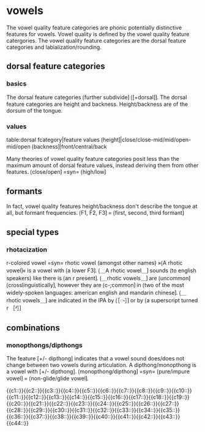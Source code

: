 # vowels

The vowel quality feature categories are phonic potentially distinctive features for vowels.
Vowel quality is defined by the vowel quality feature catergories.
The vowel quality feature categories are the dorsal feature categories and labialization/rounding.

## dorsal feature categories

### basics

The dorsal feature categories ⟮further subdivide⟯ ⟮[+dorsal]⟯.
The dorsal feature categories are height and backness.
Height/backness are of the dorsum of the tongue.

### values

table:dorsal fcategory|feature values
⟮height⟯|close/close-mid/mid/open-mid/open
⟮backness⟯|front/central/back

Many theories of vowel quality feature categories posit less than the maximum amount of dorsal feature values, instead deriving them from other features.
⟮close/open⟯ =syn= ⟮high/low⟯

## formants

In fact, vowel quality features height/backness don't describe the tongue at all, but formant frequencies.
⟮F1, F2, F3⟯ = ⟮first, second, third formant⟯

## special types

### rhotacization

r-colored vowel =syn= rhotic vowel (amongst other names)
»⟮A rhotic vowel⟯« is a vowel with ⟮a lower F3⟯.
⟮＿A rhotic vowel＿⟯ sounds (to english speakers) like there is ⟮an r present⟯.
⟮＿rhotic vowels＿⟯ are ⟮uncommon⟯ ⟮crosslinguistically⟯, however they are ⟮c-;common⟯ in ⟮two of the most widely-spoken languages: american english and mandarin chinese⟯.
⟮＿rhotic vowels＿⟯ are indicated in the IPA by ⟮［◌˞］⟯ or by ⟮a superscript turned r ［ʴ］⟯

## combinations

### monopthongs/dipthongs

The feature [+/- dipthong] indicates that a vowel sound does/does not change between two vowels during articulation.
A dipthong/monopthong is a vowel with [+/- dipthong].
⟮monopthong/dipthong⟯ =syn= ⟮pure/impure vowel⟯ = ⟮non-glide/glide vowel⟯.

<span class="cloze-dump">{{c1::}}{{c2::}}{{c3::}}{{c4::}}{{c5::}}{{c6::}}{{c7::}}{{c8::}}{{c9::}}{{c10::}}{{c11::}}{{c12::}}{{c13::}}{{c14::}}{{c15::}}{{c16::}}{{c17::}}{{c18::}}{{c19::}}{{c20::}}{{c21::}}{{c22::}}{{c23::}}{{c24::}}{{c25::}}{{c26::}}{{c27::}}{{c28::}}{{c29::}}{{c30::}}{{c31::}}{{c32::}}{{c33::}}{{c34::}}{{c35::}}{{c36::}}{{c37::}}{{c38::}}{{c39::}}{{c40::}}{{c41::}}{{c42::}}{{c43::}}{{c44::}}</span>